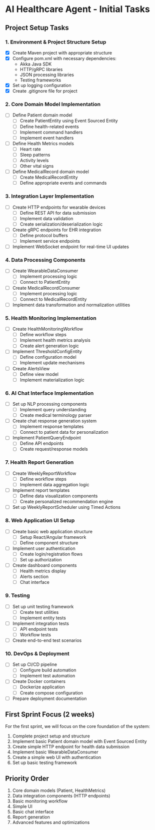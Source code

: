 # AI Healthcare Agent - Initial Tasks

## Project Setup Tasks

### 1. Environment & Project Structure Setup
- [x] Create Maven project with appropriate structure
- [x] Configure pom.xml with necessary dependencies:
    - Akka Java SDK
    - HTTP/gRPC libraries
    - JSON processing libraries
    - Testing frameworks
- [x] Set up logging configuration
- [x] Create .gitignore file for project

### 2. Core Domain Model Implementation
- [ ] Define Patient domain model
    - [ ] Create PatientEntity using Event Sourced Entity
    - [ ] Define health-related events
    - [ ] Implement command handlers
    - [ ] Implement event handlers
- [ ] Define Health Metrics models
    - [ ] Heart rate
    - [ ] Sleep patterns
    - [ ] Activity levels
    - [ ] Other vital signs
- [ ] Define MedicalRecord domain model
    - [ ] Create MedicalRecordEntity
    - [ ] Define appropriate events and commands

### 3. Integration Layer Implementation
- [ ] Create HTTP endpoints for wearable devices
    - [ ] Define REST API for data submission
    - [ ] Implement data validation
    - [ ] Create serialization/deserialization logic
- [ ] Create gRPC endpoints for EHR integration
    - [ ] Define protocol buffers
    - [ ] Implement service endpoints
- [ ] Implement WebSocket endpoint for real-time UI updates

### 4. Data Processing Components
- [ ] Create WearableDataConsumer
    - [ ] Implement processing logic
    - [ ] Connect to PatientEntity
- [ ] Create MedicalRecordConsumer
    - [ ] Implement processing logic
    - [ ] Connect to MedicalRecordEntity
- [ ] Implement data transformation and normalization utilities

### 5. Health Monitoring Implementation
- [ ] Create HealthMonitoringWorkflow
    - [ ] Define workflow steps
    - [ ] Implement health metrics analysis
    - [ ] Create alert generation logic
- [ ] Implement ThresholdConfigEntity
    - [ ] Define configuration model
    - [ ] Implement update mechanisms
- [ ] Create AlertsView
    - [ ] Define view model
    - [ ] Implement materialization logic

### 6. AI Chat Interface Implementation
- [ ] Set up NLP processing components
    - [ ] Implement query understanding
    - [ ] Create medical terminology parser
- [ ] Create chat response generation system
    - [ ] Implement response templates
    - [ ] Connect to patient data for personalization
- [ ] Implement PatientQueryEndpoint
    - [ ] Define API endpoints
    - [ ] Create request/response models

### 7. Health Report Generation
- [ ] Create WeeklyReportWorkflow
    - [ ] Define workflow steps
    - [ ] Implement data aggregation logic
- [ ] Implement report templates
    - [ ] Define data visualization components
    - [ ] Create personalized recommendation engine
- [ ] Set up WeeklyReportScheduler using Timed Actions

### 8. Web Application UI Setup
- [ ] Create basic web application structure
    - [ ] Setup React/Angular framework
    - [ ] Define component structure
- [ ] Implement user authentication
    - [ ] Create login/registration flows
    - [ ] Set up authorization
- [ ] Create dashboard components
    - [ ] Health metrics display
    - [ ] Alerts section
    - [ ] Chat interface

### 9. Testing
- [ ] Set up unit testing framework
    - [ ] Create test utilities
    - [ ] Implement entity tests
- [ ] Implement integration tests
    - [ ] API endpoint tests
    - [ ] Workflow tests
- [ ] Create end-to-end test scenarios

### 10. DevOps & Deployment
- [ ] Set up CI/CD pipeline
    - [ ] Configure build automation
    - [ ] Implement test automation
- [ ] Create Docker containers
    - [ ] Dockerize application
    - [ ] Create compose configuration
- [ ] Prepare deployment documentation

## First Sprint Focus (2 weeks)

For the first sprint, we will focus on the core foundation of the system:

1. Complete project setup and structure
2. Implement basic Patient domain model with Event Sourced Entity
3. Create simple HTTP endpoint for health data submission
4. Implement basic WearableDataConsumer
5. Create a simple web UI with authentication
6. Set up basic testing framework

## Priority Order

1. Core domain models (Patient, HealthMetrics)
2. Data integration components (HTTP endpoints)
3. Basic monitoring workflow
4. Simple UI
5. Basic chat interface
6. Report generation
7. Advanced features and optimizations
